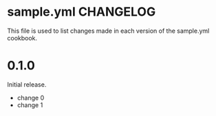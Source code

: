 # sample.yml CHANGELOG

This file is used to list changes made in each version of the sample.yml cookbook.

# 0.1.0

Initial release.

- change 0
- change 1

